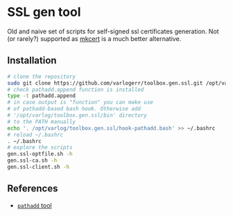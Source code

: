 # SSL gen tool

Old and naive set of scripts for self-signed ssl certificates generation. Not (or rarely?) supported as [mkcert](https://github.com/FiloSottile/mkcert) is a much better alternative.

## Installation

```sh
# clone the repository
sudo git clone https://github.com/varlogerr/toolbox.gen.ssl.git /opt/varlog/toolbox.gen.ssl
# check pathadd.append function is installed
type -t pathadd.append
# in case output is "function" you can make use
# of pathadd-based bash hook. Otherwise add
# '/opt/varlog/toolbox.gen.ssl/bin' directory
# to the PATH manually
echo '. /opt/varlog/toolbox.gen.ssl/hook-pathadd.bash' >> ~/.bashrc
# reload ~/.bashrc
. ~/.bashrc
# explore the scripts
gen.ssl-optfile.sh -h
gen.ssl-ca.sh -h
gen.ssl-client.sh -h
```

## References

* [`pathadd` tool](https://github.com/varlogerr/toolbox.pathadd)
